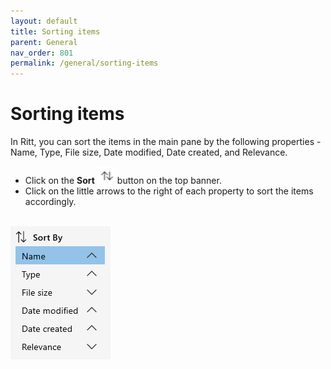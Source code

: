 ```yaml
---
layout: default
title: Sorting items
parent: General
nav_order: 801
permalink: /general/sorting-items
---
```


# Sorting items

In Ritt, you can sort the items in the main pane by the following properties - Name, Type, File size, Date modified, Date created, and Relevance.

- Click on the **Sort**<img src="../img/v1.2-PNG-Button-Sort.png" alt="Sort Button" width="30" style="padding: 0px 3px 0px 3px"/>button on the top banner.
- Click on the little arrows to the right of each property to sort the items accordingly. <br/><br/>

![Sort](../img/v1.2-PNG-Sort-By.png)